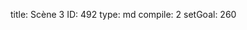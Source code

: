 title:          Scène 3
ID:             492
type:           md
compile:        2
setGoal:        260


